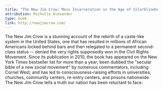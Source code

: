 ```yaml
---
title: "The New Jim Crow: Mass Incarceration in the Age of Colorblindness"
attribution: Michelle Alexander
type: book
link: http://newjimcrow.com/
---
```


The New Jim Crow is a stunning account of the rebirth of a caste-like system in the United States, one that has resulted in millions of African Americans locked behind bars and then relegated to a permanent second-class status -- denied the very rights supposedly won in the Civil Rights Movement. Since its publication in 2010, the book has appeared on the New York Times bestseller list for more than a year; been dubbed the "secular bible of a new social movement" by numerous commentators, including Cornel West; and has led to consciousness-raising efforts in universities, churches, community centers, re-entry centers, and prisons nationwide. The New Jim Crow tells a truth our nation has been reluctant to face.
